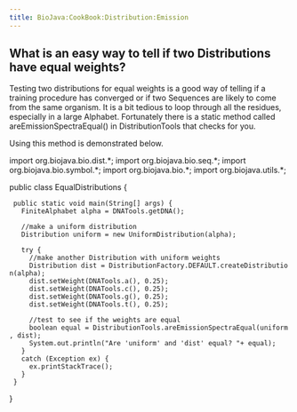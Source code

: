 ```yaml
---
title: BioJava:CookBook:Distribution:Emission
---
```


What is an easy way to tell if two Distributions have equal weights?
--------------------------------------------------------------------

Testing two distributions for equal weights is a good way of telling if
a training procedure has converged or if two Sequences are likely to
come from the same organism. It is a bit tedious to loop through all the
residues, especially in a large Alphabet. Fortunately there is a static
method called areEmissionSpectraEqual() in DistributionTools that checks
for you.

Using this method is demonstrated below.

<java> import org.biojava.bio.dist.\*; import org.biojava.bio.seq.\*;
import org.biojava.bio.symbol.\*; import org.biojava.bio.\*; import
org.biojava.utils.\*;

public class EqualDistributions {

` public static void main(String[] args) {`  
`   FiniteAlphabet alpha = DNATools.getDNA();`

`   //make a uniform distribution`  
`   Distribution uniform = new UniformDistribution(alpha);`

`   try {`  
`     //make another Distribution with uniform weights`  
`     Distribution dist = DistributionFactory.DEFAULT.createDistribution(alpha);`  
`     dist.setWeight(DNATools.a(), 0.25);`  
`     dist.setWeight(DNATools.c(), 0.25);`  
`     dist.setWeight(DNATools.g(), 0.25);`  
`     dist.setWeight(DNATools.t(), 0.25);`

`     //test to see if the weights are equal`  
`     boolean equal = DistributionTools.areEmissionSpectraEqual(uniform, dist);`  
`     System.out.println("Are 'uniform' and 'dist' equal? "+ equal);`  
`   }`  
`   catch (Exception ex) {`  
`     ex.printStackTrace();`  
`   }`  
` }`

} </java>
